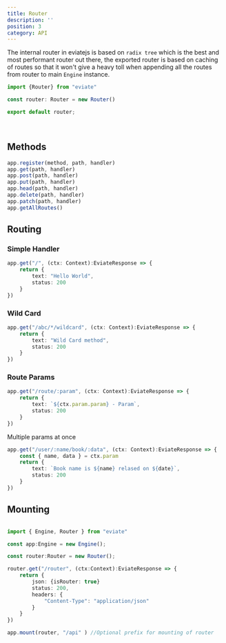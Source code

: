 ```yaml
---
title: Router
description: ''
position: 3
category: API
---
```


The internal router in eviatejs is based on `radix tree` which is the best and most performant router out there, the exported router is based on caching of routes so that it won't give a heavy toll when appending all the routes from router to main `Engine` instance.

```ts
import {Router} from "eviate"

const router: Router = new Router()

export default router;
```

<br>

## Methods

```ts
app.register(method, path, handler)
app.get(path, handler)
app.post(path, handler)
app.put(path, handler)
app.head(path, handler)
app.delete(path, handler)
app.patch(path, handler)
app.getAllRoutes()
```

## Routing

### Simple Handler

```ts
app.get("/", (ctx: Context):EviateResponse => {
    return {
        text: "Hello World",
        status: 200
    }
})
```

### Wild Card

```ts
app.get("/abc/*/wildcard", (ctx: Context):EviateResponse => {
    return {
        text: "Wild Card method",
        status: 200
    }
})
```


### Route Params 

```ts 
app.get("/route/:param", (ctx: Context):EviateResponse => {
    return {
        text: `${ctx.param.param} - Param`,
        status: 200
    }
})
```
Multiple params at once 

```ts
app.get("/user/:name/book/:data", (ctx: Context):EviateResponse => {
    const { name, data } = ctx.param
    return {
        text: `Book name is ${name} relased on ${date}`,
        status: 200
    }
})
```

## Mounting 

```ts

import { Engine, Router } from "eviate"

const app:Engine = new Engine();

const router:Router = new Router();

router.get("/router", (ctx:Context):EviateResponse => {
    return {
        json: {isRouter: true}
        status: 200,
        headers: {
            "Content-Type": "application/json"
        }
    }
})

app.mount(router, "/api" ) //Optional prefix for mounting of router
```